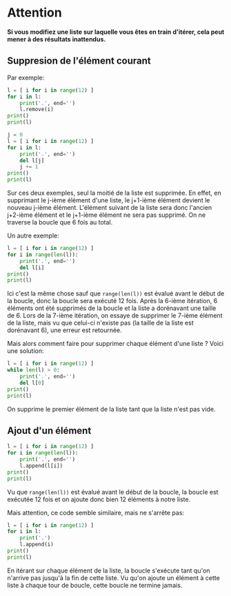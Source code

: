 # Attention

**Si vous modifiez une liste sur laquelle vous êtes en train d'itérer, cela peut mener à des résultats inattendus.**

## Suppresion de l'élément courant

Par exemple:

```python runnable
l = [ i for i in range(12) ]
for i in l:
    print('.', end='')
    l.remove(i)
print()
print(l)
```

```python runnable
j = 0
l = [ i for i in range(12) ]
for i in l:
    print('.', end='')
    del l[j]
    j += 1
print()
print(l)
```

Sur ces deux exemples, seul la moitié de la liste est supprimée. En effet, en supprimant le j-ième élément d'une liste, le j+1-ième élément devient le nouveau j-ième élément. L'élément suivant de la liste sera donc l'ancien j+2-ième élément et le j+1-ième élément ne sera pas supprimé. On ne traverse la boucle que 6 fois au total. 

Un autre exemple:

```python runnable
l = [ i for i in range(12) ]
for i in range(len(l)):
    print('.', end='')
    del l[i]
print()
print(l)
```

Ici c'est la même chose sauf que `range(len(l))` est évalué avant le début de la boucle, donc la boucle sera exécuté 12 fois. 
Après la 6-ième itération, 6 éléments ont été supprimés de la boucle et la liste a dorénavant une taille de 6. Lors de la 7-ième itération, on essaye de supprimer le 7-ième élément de la liste, mais vu que celui-ci n'existe pas (la taille de la liste est dorénavant 6), une erreur est retournée.

Mais alors comment faire pour supprimer chaque élément d'une liste ? Voici une solution:

```python runnable
l = [ i for i in range(12) ]
while len(l) > 0:
    print('.', end='')
    del l[0]
print()
print(l)
```

On supprime le premier élément de la liste tant que la liste n'est pas vide.

## Ajout d'un élément

```python runnable
l = [ i for i in range(12) ]
for i in range(len(l)):
    print('.', end='')
    l.append(l[i])
print()
print(l)
```

Vu que `range(len(l))` est évalué avant le début de la boucle, la boucle est exécutée 12 fois et on ajoute donc bien 12 éléments à notre liste.

Mais attention, ce code semble similaire, mais ne s'arrête pas: 

```python runnable
l = [ i for i in range(12) ]
for i in l:
    print('.')
    l.append(i)
print()
print(l)
```

En itérant sur chaque élément de la liste, la boucle s'exécute tant qu'on n'arrive pas jusqu'à la fin de cette liste. Vu qu'on ajoute un élément à cette liste à chaque tour de boucle, cette boucle ne termine jamais.